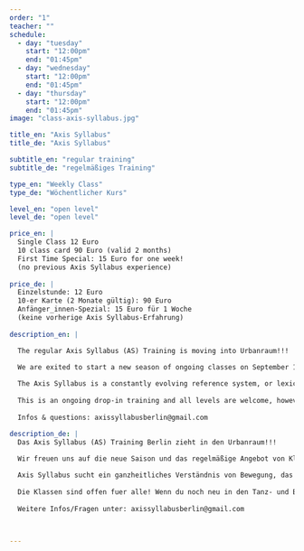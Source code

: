 ```yaml
---
order: "1"
teacher: ""
schedule:
  - day: "tuesday"
    start: "12:00pm"
    end: "01:45pm"
  - day: "wednesday"
    start: "12:00pm"
    end: "01:45pm"
  - day: "thursday"
    start: "12:00pm"
    end: "01:45pm"
image: "class-axis-syllabus.jpg"

title_en: "Axis Syllabus"
title_de: "Axis Syllabus"

subtitle_en: "regular training"
subtitle_de: "regelmäßiges Training"

type_en: "Weekly Class"
type_de: "Wöchentlicher Kurs"

level_en: "open level"
level_de: "open level"

price_en: |
  Single Class 12 Euro    
  10 class card 90 Euro (valid 2 months)  
  First Time Special: 15 Euro for one week!  
  (no previous Axis Syllabus experience)  
  
price_de: |
  Einzelstunde: 12 Euro  
  10-er Karte (2 Monate gültig): 90 Euro  
  Anfänger_innen-Spezial: 15 Euro für 1 Woche  
  (keine vorherige Axis Syllabus-Erfahrung)
  
description_en: |

  The regular Axis Syllabus (AS) Training is moving into Urbanraum!!!  
  
  We are exited to start a new season of ongoing classes on September 18th, taught by an international teachers team that share the AS as their common lense to investigate and transmit dance and movement. In addition each teacher brings a diverse backround which allows to enter shared information from different viewpoints and offers various movement emphasis. This provides a continuous and connective yet dynamic training approach.

  The Axis Syllabus is a constantly evolving reference system, or lexicon for the organization and cross-correlation of empirical and scientific findings from the study of human movement. This includes anatomical details, physics, practical applications, research, analysis and transmission. An Axis Syllabus class aims to create a collaborative learning environment and effective space for personal research.  
  
  This is an ongoing drop-in training and all levels are welcome, however if you are a beginner in dance and movement we recommend to be able to commit to a longer period. 
  
  Infos & questions: axissyllabusberlin@gmail.com

description_de: |
  Das Axis Syllabus (AS) Training Berlin zieht in den Urbanraum!!!  
  
  Wir freuen uns auf die neue Saison und das regelmäßige Angebot von Klassen, die am 18.September starten. Das internationale Team der Kursleiter_innen verbindet AS als gemeinsamer Ansatz zur Bewegungs-, Tanz- und Trainingsforschung und die jahrelange Zusammenarbeit. Zusätzlich bringt jede_r einen vielfältigen Hintergrund und beleuchtet das Tanztraining von verschiedenen Seiten bzw. bietet verschiedene Bewegungsschwerpunkte was für einen abwechslungsreichen aber in sich aufbauenden Trainingsansatz sorgt.  

  Axis Syllabus sucht ein ganzheitliches Verständnis von Bewegung, das auf einer praktischen und spielerischen Erfahrung und einem wissenschaftlichen Diskurs beruht. Dabei setzt AS auf die Erkenntnisse, den Dialog und die kritische und praktische Auseinandersetzung mit wissenschaftlichen Disziplinen wie Anatomie, Biomechanik, Physik und Pädagogik. Eine Axis Syllabus Stunde ermöglicht ein kollaboratives Lernumfeld und einen Ort für die persönliche Recherche.  
  
  Die Klassen sind offen fuer alle! Wenn du noch neu in den Tanz- und Bewegungskünsten bist empfehlen wir über einen laengeren Zeitraum am Training teilzunehmen.  
  
  Weitere Infos/Fragen unter: axissyllabusberlin@gmail.com



---
```

